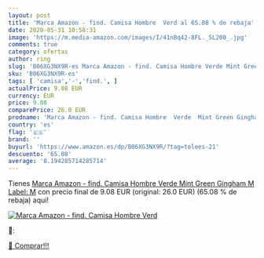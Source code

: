 ```yaml
---
layout: post
title: 'Marca Amazon - find. Camisa Hombre  Verd al 65.08 % de rebaja'
date: 2020-05-31 10:58:31
image: 'https://m.media-amazon.com/images/I/41nBq42-8FL._SL200_.jpg'
comments: true
category: ofertas
author: ring
slug: 'B06XG3NX9R-es Marca Amazon - find. Camisa Hombre Verde Mint Green...'
sku: 'B06XG3NX9R-es'
tags: [ 'camisa','-','find.', ]
actualPrice: 9.08 EUR
currency: EUR
price: 9.08
comparePrice: 26.0 EUR
prodname: 'Marca Amazon - find. Camisa Hombre  Verde  Mint Green Gingham   M  Label: M'
country: 'es'
flag: '🇪🇸'
brand: ''
buyurl: 'https://www.amazon.es/dp/B06XG3NX9R/?tag=tolees-21'
descuento: '65.08'
average: '8.194285714285714'
---
```


Tienes [Marca Amazon - find. Camisa Hombre  Verde  Mint Green Gingham   M  Label: M](https://www.amazon.es/dp/B06XG3NX9R/?tag=tolees-21) con precio final de  9.08 EUR (original: 26.0 EUR) (65.08 %  de rebaja) aqui!

[![Marca Amazon - find. Camisa Hombre  Verd](https://m.media-amazon.com/images/I/41nBq42-8FL._SL200_.jpg)](https://www.amazon.es/dp/B06XG3NX9R/?tag=tolees-21)

🔎:


[🛒 Comprar!!!](https://www.amazon.es/dp/B06XG3NX9R/?tag=tolees-21)
